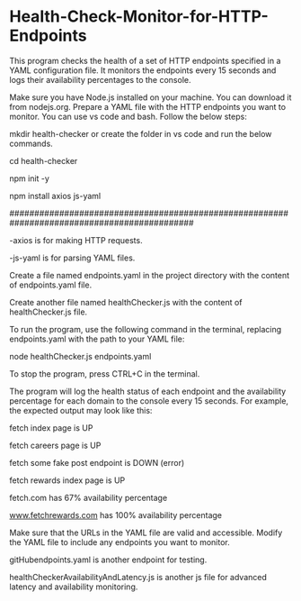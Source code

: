 # Health-Check-Monitor-for-HTTP-Endpoints

This program checks the health of a set of HTTP endpoints specified in a YAML configuration file. It monitors the endpoints every 15 seconds and logs their availability percentages to the console.

Make sure you have Node.js installed on your machine. You can download it from nodejs.org.
Prepare a YAML file with the HTTP endpoints you want to monitor. You can use vs code and bash. Follow the below steps:


mkdir health-checker or create the folder in vs code and run the below commands.

cd health-checker

npm init -y

npm install axios js-yaml

#############################################################################################

-axios is for making HTTP requests.

-js-yaml is for parsing YAML files.

Create a file named endpoints.yaml in the project directory with the content of endpoints.yaml file.

Create another file named healthChecker.js with the content of healthChecker.js file.

To run the program, use the following command in the terminal, replacing endpoints.yaml with the path to your YAML file:

node healthChecker.js endpoints.yaml

To stop the program, press CTRL+C in the terminal.

The program will log the health status of each endpoint and the availability percentage for each domain to the console every 15 seconds. For example, the expected output may look like this:

fetch index page is UP

fetch careers page is UP

fetch some fake post endpoint is DOWN (error)

fetch rewards index page is UP

fetch.com has 67% availability percentage

www.fetchrewards.com has 100% availability percentage

Make sure that the URLs in the YAML file are valid and accessible.
Modify the YAML file to include any endpoints you want to monitor.

gitHubendpoints.yaml is another endpoint for testing.

healthCheckerAvailabilityAndLatency.js is another js file for advanced latency and availability monitoring.
